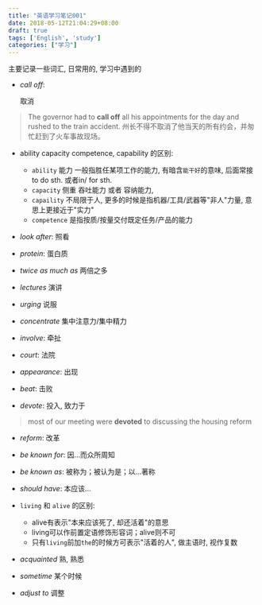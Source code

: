 ```yaml
---
title: "英语学习笔记001"
date: 2018-05-12T21:04:29+08:00
draft: true
tags: ['English', 'study']
categories: ["学习"]
---
```


主要记录一些词汇, 日常用的, 学习中遇到的

<!--more-->

+ *call off*:

    取消

> The governor had to **call off** all his appointments for the day and rushed to the train accident.
> 州长不得不取消了他当天的所有约会，并匆忙赶到了火车事故现场。

+ ability capacity competence, capability 的区别:
    + `ability` 能力 一般指胜任某项工作的能力, 有暗含`能干好`的意味, 后面常接 to do sth. 或者in/ for  sth.
    + `capacity` 侧重 吞吐能力 或者 容纳能力, 
    + `capaility` 不局限于人, 更多的时候是指机器/工具/武器等"非人"力量, 意思上更接近于"实力"
    + `competence` 是指按质/按量交付既定任务/产品的能力

+ *look after*:
    照看
+ *protein*:
    蛋白质

+ *twice as much as*
    两倍之多

+ *lectures*
    演讲
+ *urging*
    说服
+ *concentrate*
    集中注意力/集中精力

+ *involve*:
    牵扯
+ *court*:
    法院
+ *appearance*:
    出现
+ *beat*:
    击败
+ *devote*:
    投入, 致力于
> most of our meeting were **devoted** to discussing the housing reform
+ *reform*:
    改革
+ *be known for*:
    因…而众所周知
+ *be known as*:
    被称为；被认为是；以…著称
+ *should have*:
    本应该...
+ `living` 和 `alive` 的区别:
  + alive有表示"本来应该死了, 却还活着"的意思
  + living可以作前置定语修饰形容词；alive则不可
  + 只有`living`前加`the`的时候方可表示"活着的人", 做主语时, 视作复数

+ *acquainted*
    熟, 熟悉
+ *sometime*
    某个时候
+ *adjust to*
    调整
